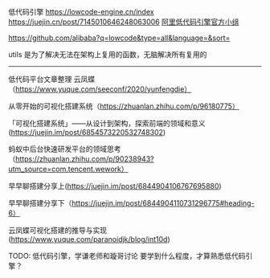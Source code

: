 低代码引擎
https://lowcode-engine.cn/index
https://juejin.cn/post/7145010646248063006
[阿里低代码引擎官方小组](https://www.yuque.com/lce)

https://github.com/alibaba?q=lowcode&type=all&language=&sort=

utils 是为了解决无法在架构上复用的函数，无脑解决所有复用的

---

低代码平台文章整理
云凤蝶（https://www.yuque.com/seeconf/2020/yunfengdie）

从零开始的可视化搭建系统（https://zhuanlan.zhihu.com/p/96180775）

「可视化搭建系统」——从设计到架构，探索前端的领域和意义(https://juejin.im/post/6854573220532748302)

蚂蚁中后台快速研发平台的领域思考（https://zhuanlan.zhihu.com/p/90238943?utm_source=com.tencent.wework）

早早聊搭建分享上(https://juejin.im/post/6844904106767695880)

早早聊搭建分享下（https://juejin.im/post/6844904110731296775#heading-6）

云凤蝶可视化搭建的推导与实现(https://www.yuque.com/paranoidjk/blog/int10d)

TODO: 低代码引擎，学谦老师和璇哥讨论
要学到什么程度，才算熟悉低代码引擎？
